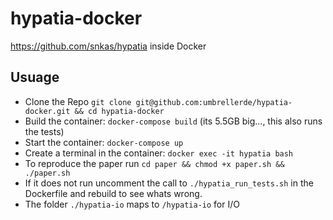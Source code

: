 # hypatia-docker
https://github.com/snkas/hypatia inside Docker

## Usuage

- Clone the Repo `git clone git@github.com:umbrellerde/hypatia-docker.git && cd hypatia-docker`
- Build the container: `docker-compose build` (its 5.5GB big..., this also runs the tests)
- Start the container: `docker-compose up`
- Create a terminal in the container: `docker exec -it hypatia bash`
- To reproduce the paper run `cd paper && chmod +x paper.sh && ./paper.sh`
- If it does not run uncomment the call to `./hypatia_run_tests.sh` in the Dockerfile and rebuild to see whats wrong.
- The folder `./hypatia-io` maps to `/hypatia-io` for I/O